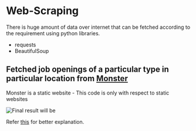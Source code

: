 # Web-Scraping
There is huge amount of data over internet that can be fetched according to the requirement using python libraries.

* requests
* BeautifulSoup

## Fetched job openings of a particular type in particular location from [Monster](https://www.monster.com/jobs/search/?q=Software_Developer&where=India)

Monster is a static website - This code is only with respect to static websites

![Final result will be]()

Refer [this](https://realpython.com/beautiful-soup-web-scraper-python/) for better explanation.
